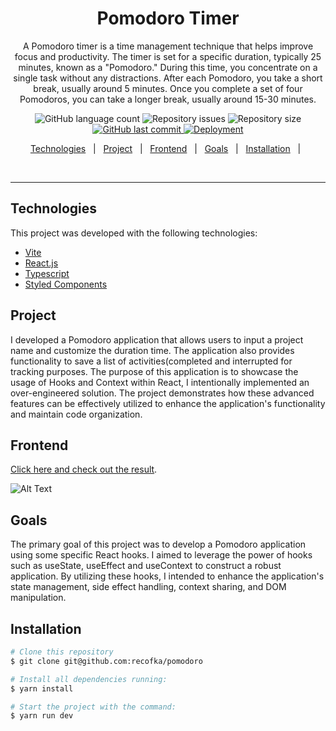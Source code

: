 <h1 align="center">Pomodoro Timer</h1>

 <p align="center">A Pomodoro timer is a time management technique that helps improve focus and productivity. The timer is set for a specific duration, typically 25 minutes, known as a "Pomodoro." During this time, you concentrate on a single task without any distractions. After each Pomodoro, you take a short break, usually around 5 minutes. Once you complete a set of four Pomodoros, you can take a longer break, usually around 15-30 minutes.</p>

<p align="center">

  <img alt="GitHub language count" src="https://img.shields.io/github/languages/count/recofka/pomodoro?style=flat-square">

  <img alt="Repository issues" src="https://img.shields.io/github/languages/top/recofka/pomodoro?style=flat-square">

  <img alt="Repository size" src="https://img.shields.io/github/repo-size/recofka/pomodoro?style=flat-square">

  <a href="https://github.com/recofka/pomodoro/commits/master">
    <img alt="GitHub last commit" src="https://img.shields.io/github/last-commit/recofka/pomodoro?style=flat-square">
  </a>
  
  <a href="https://pomodoro-one.vercel.app">
    <img alt="Deployment" src="https://img.shields.io/github/deployments/recofka/pomodoro/production?label=Vercel">
  </a>

</p>

<p align="center">
  <a href="#technologies">Technologies</a>&nbsp;&nbsp;&nbsp;|&nbsp;&nbsp;
  <a href="#project">Project</a>&nbsp;&nbsp;&nbsp;|&nbsp;&nbsp;
  <a href="#frontend">Frontend</a>&nbsp;&nbsp;&nbsp;|&nbsp;&nbsp;
  <a href="#goals">Goals</a>&nbsp;&nbsp;&nbsp;|&nbsp;&nbsp;
  <a href="#installation">Installation</a>&nbsp;&nbsp;&nbsp;|&nbsp;&nbsp;
</p>

<br>

---

## Technologies

This project was developed with the following technologies:

- [Vite](https://vitejs.dev/)
- [React.js](https://reactjs.org)
- [Typescript](https://www.typescriptlang.org/)
- [Styled Components](https://styled-components.com/)

## Project

I developed a Pomodoro application that allows users to input a project name and customize the duration time. The application also provides functionality to save a list of activities(completed and interrupted for tracking purposes.
The purpose of this application is to showcase the usage of Hooks and Context within React, I intentionally implemented an over-engineered solution. The project demonstrates how these advanced features can be effectively utilized to enhance the application's functionality and maintain code organization.

## Frontend

[Click here and check out the result](https://pomodoro-recofka.vercel.app/).

![Alt Text](https://media2.giphy.com/media/v1.Y2lkPTc5MGI3NjExNTM3NDlscDIwZXRxZm9jYWljMmdyZ2RydWIzMWI1dWJuenFweGxwZyZlcD12MV9pbnRlcm5hbF9naWZfYnlfaWQmY3Q9Zw/IOGSEb9tmD2PXosMtl/giphy.gif)

## Goals

<p>The primary goal of this project was to develop a Pomodoro application using some specific React hooks. I aimed to leverage the power of hooks such as useState, useEffect and useContext to construct a robust application. By utilizing these hooks, I intended to enhance the application's state management, side effect handling, context sharing, and DOM manipulation. </p>

## Installation

```bash
# Clone this repository
$ git clone git@github.com:recofka/pomodoro

# Install all dependencies running:
$ yarn install

# Start the project with the command:
$ yarn run dev
```
